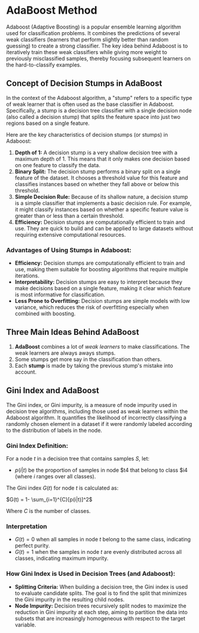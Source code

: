 # AdaBoost Method

Adaboost (Adaptive Boosting) is a popular ensemble learning algorithm used for classification problems. It combines the predictions of several weak classifiers (learners that perform slightly better than random guessing) to create a strong classifier. The key idea behind Adaboost is to iteratively train these weak classifiers while giving more weight to previously misclassified samples, thereby focusing subsequent learners on the hard-to-classify examples.

## Concept of Decision Stumps in AdaBoost

In the context of the Adaboost algorithm, a "stump" refers to a specific type of weak learner that is often used as the base classifier in Adaboost. Specifically, a stump is a decision tree classifier with a single decision node (also called a decision stump) that splits the feature space into just two regions based on a single feature.

Here are the key characteristics of decision stumps (or stumps) in Adaboost:

1. **Depth of 1:** A decision stump is a very shallow decision tree with a maximum depth of 1. This means that it only makes one decision based on one feature to classify the data.
2. **Binary Split:** The decision stump performs a binary split on a single feature of the dataset. It chooses a threshold value for this feature and classifies instances based on whether they fall above or below this threshold.
3. **Simple Decision Rule:** Because of its shallow nature, a decision stump is a simple classifier that implements a basic decision rule. For example, it might classify instances based on whether a specific feature value is greater than or less than a certain threshold.
4. **Efficiency:** Decision stumps are computationally efficient to train and use. They are quick to build and can be applied to large datasets without requiring extensive computational resources.

### Advantages of Using Stumps in Adaboost:

- **Efficiency:** Decision stumps are computationally efficient to train and use, making them suitable for boosting algorithms that require multiple iterations.
- **Interpretability:** Decision stumps are easy to interpret because they make decisions based on a single feature, making it clear which feature is most informative for classification.
- **Less Prone to Overfitting:** Decision stumps are simple models with low variance, which reduces the risk of overfitting especially when combined with boosting.

## Three Main Ideas Behind AdaBoost

1. **AdaBoost** combines a lot of _weak learners_ to make classifications. The weak learners are always aways stumps.
2. Some stumps get more say in the classification than others.
3. Each **stump** is made by taking the previous stump's mistake into account.

## Gini Index and AdaBoost

The Gini index, or Gini impurity, is a measure of node impurity used in decision tree algorithms, including those used as weak learners within the Adaboost algorithm. It quantifies the likelihood of incorrectly classifying a randomly chosen element in a dataset if it were randomly labeled according to the distribution of labels in the node.

### Gini Index Definition:

For a node $t$ in a decision tree that contains samples $S$, let:

- $p(i|t)$ be the proportion of samples in node $t4 that belong to class $i4 (where $i$ ranges over all classes).

The Gini index $G(t)$ for node $t$ is calculated as:<br>

$G(t) = 1- \sum_{i=1}^{C}[p(i|t)]^2$<br>

Where $C$ is the number of classes.

### Interpretation

- $G(t) = 0$ when all samples in node $t$ belong to the same class, indicating perfect purity.
- $G(t) = 1$ when the samples in node $t$ are evenly distributed across all classes, indicating maximum impurity.

### How Gini Index is Used in Decision Trees (and Adaboost):

- **Splitting Criteria:** When building a decision tree, the Gini index is used to evaluate candidate splits. The goal is to find the split that minimizes the Gini impurity in the resulting child nodes.
- **Node Impurity:** Decision trees recursively split nodes to maximize the reduction in Gini impurity at each step, aiming to partition the data into subsets that are increasingly homogeneous with respect to the target variable.

